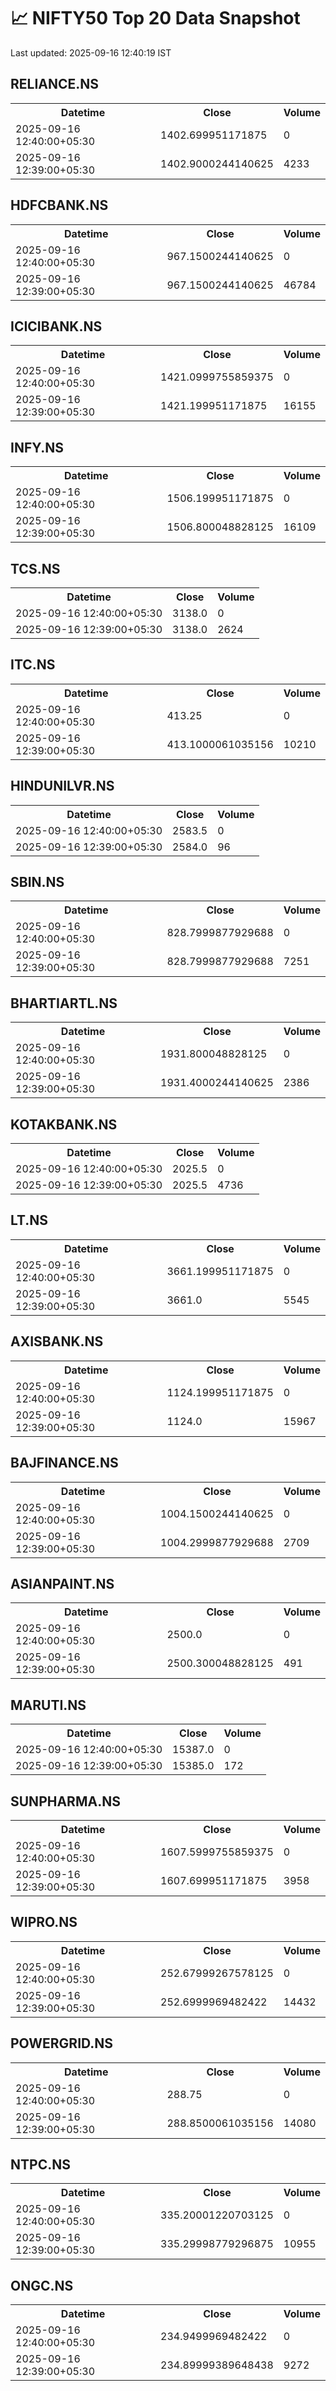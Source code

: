 # 📈 NIFTY50 Top 20 Data Snapshot

Last updated: 2025-09-16 12:40:19 IST

## RELIANCE.NS

<table>
  <tr><th>Datetime</th><th>Close</th><th>Volume</th></tr>
  <tr><td>2025-09-16 12:40:00+05:30</td><td>1402.699951171875</td><td>0</td></tr>
  <tr><td>2025-09-16 12:39:00+05:30</td><td>1402.9000244140625</td><td>4233</td></tr>
</table>

## HDFCBANK.NS

<table>
  <tr><th>Datetime</th><th>Close</th><th>Volume</th></tr>
  <tr><td>2025-09-16 12:40:00+05:30</td><td>967.1500244140625</td><td>0</td></tr>
  <tr><td>2025-09-16 12:39:00+05:30</td><td>967.1500244140625</td><td>46784</td></tr>
</table>

## ICICIBANK.NS

<table>
  <tr><th>Datetime</th><th>Close</th><th>Volume</th></tr>
  <tr><td>2025-09-16 12:40:00+05:30</td><td>1421.0999755859375</td><td>0</td></tr>
  <tr><td>2025-09-16 12:39:00+05:30</td><td>1421.199951171875</td><td>16155</td></tr>
</table>

## INFY.NS

<table>
  <tr><th>Datetime</th><th>Close</th><th>Volume</th></tr>
  <tr><td>2025-09-16 12:40:00+05:30</td><td>1506.199951171875</td><td>0</td></tr>
  <tr><td>2025-09-16 12:39:00+05:30</td><td>1506.800048828125</td><td>16109</td></tr>
</table>

## TCS.NS

<table>
  <tr><th>Datetime</th><th>Close</th><th>Volume</th></tr>
  <tr><td>2025-09-16 12:40:00+05:30</td><td>3138.0</td><td>0</td></tr>
  <tr><td>2025-09-16 12:39:00+05:30</td><td>3138.0</td><td>2624</td></tr>
</table>

## ITC.NS

<table>
  <tr><th>Datetime</th><th>Close</th><th>Volume</th></tr>
  <tr><td>2025-09-16 12:40:00+05:30</td><td>413.25</td><td>0</td></tr>
  <tr><td>2025-09-16 12:39:00+05:30</td><td>413.1000061035156</td><td>10210</td></tr>
</table>

## HINDUNILVR.NS

<table>
  <tr><th>Datetime</th><th>Close</th><th>Volume</th></tr>
  <tr><td>2025-09-16 12:40:00+05:30</td><td>2583.5</td><td>0</td></tr>
  <tr><td>2025-09-16 12:39:00+05:30</td><td>2584.0</td><td>96</td></tr>
</table>

## SBIN.NS

<table>
  <tr><th>Datetime</th><th>Close</th><th>Volume</th></tr>
  <tr><td>2025-09-16 12:40:00+05:30</td><td>828.7999877929688</td><td>0</td></tr>
  <tr><td>2025-09-16 12:39:00+05:30</td><td>828.7999877929688</td><td>7251</td></tr>
</table>

## BHARTIARTL.NS

<table>
  <tr><th>Datetime</th><th>Close</th><th>Volume</th></tr>
  <tr><td>2025-09-16 12:40:00+05:30</td><td>1931.800048828125</td><td>0</td></tr>
  <tr><td>2025-09-16 12:39:00+05:30</td><td>1931.4000244140625</td><td>2386</td></tr>
</table>

## KOTAKBANK.NS

<table>
  <tr><th>Datetime</th><th>Close</th><th>Volume</th></tr>
  <tr><td>2025-09-16 12:40:00+05:30</td><td>2025.5</td><td>0</td></tr>
  <tr><td>2025-09-16 12:39:00+05:30</td><td>2025.5</td><td>4736</td></tr>
</table>

## LT.NS

<table>
  <tr><th>Datetime</th><th>Close</th><th>Volume</th></tr>
  <tr><td>2025-09-16 12:40:00+05:30</td><td>3661.199951171875</td><td>0</td></tr>
  <tr><td>2025-09-16 12:39:00+05:30</td><td>3661.0</td><td>5545</td></tr>
</table>

## AXISBANK.NS

<table>
  <tr><th>Datetime</th><th>Close</th><th>Volume</th></tr>
  <tr><td>2025-09-16 12:40:00+05:30</td><td>1124.199951171875</td><td>0</td></tr>
  <tr><td>2025-09-16 12:39:00+05:30</td><td>1124.0</td><td>15967</td></tr>
</table>

## BAJFINANCE.NS

<table>
  <tr><th>Datetime</th><th>Close</th><th>Volume</th></tr>
  <tr><td>2025-09-16 12:40:00+05:30</td><td>1004.1500244140625</td><td>0</td></tr>
  <tr><td>2025-09-16 12:39:00+05:30</td><td>1004.2999877929688</td><td>2709</td></tr>
</table>

## ASIANPAINT.NS

<table>
  <tr><th>Datetime</th><th>Close</th><th>Volume</th></tr>
  <tr><td>2025-09-16 12:40:00+05:30</td><td>2500.0</td><td>0</td></tr>
  <tr><td>2025-09-16 12:39:00+05:30</td><td>2500.300048828125</td><td>491</td></tr>
</table>

## MARUTI.NS

<table>
  <tr><th>Datetime</th><th>Close</th><th>Volume</th></tr>
  <tr><td>2025-09-16 12:40:00+05:30</td><td>15387.0</td><td>0</td></tr>
  <tr><td>2025-09-16 12:39:00+05:30</td><td>15385.0</td><td>172</td></tr>
</table>

## SUNPHARMA.NS

<table>
  <tr><th>Datetime</th><th>Close</th><th>Volume</th></tr>
  <tr><td>2025-09-16 12:40:00+05:30</td><td>1607.5999755859375</td><td>0</td></tr>
  <tr><td>2025-09-16 12:39:00+05:30</td><td>1607.699951171875</td><td>3958</td></tr>
</table>

## WIPRO.NS

<table>
  <tr><th>Datetime</th><th>Close</th><th>Volume</th></tr>
  <tr><td>2025-09-16 12:40:00+05:30</td><td>252.67999267578125</td><td>0</td></tr>
  <tr><td>2025-09-16 12:39:00+05:30</td><td>252.6999969482422</td><td>14432</td></tr>
</table>

## POWERGRID.NS

<table>
  <tr><th>Datetime</th><th>Close</th><th>Volume</th></tr>
  <tr><td>2025-09-16 12:40:00+05:30</td><td>288.75</td><td>0</td></tr>
  <tr><td>2025-09-16 12:39:00+05:30</td><td>288.8500061035156</td><td>14080</td></tr>
</table>

## NTPC.NS

<table>
  <tr><th>Datetime</th><th>Close</th><th>Volume</th></tr>
  <tr><td>2025-09-16 12:40:00+05:30</td><td>335.20001220703125</td><td>0</td></tr>
  <tr><td>2025-09-16 12:39:00+05:30</td><td>335.29998779296875</td><td>10955</td></tr>
</table>

## ONGC.NS

<table>
  <tr><th>Datetime</th><th>Close</th><th>Volume</th></tr>
  <tr><td>2025-09-16 12:40:00+05:30</td><td>234.9499969482422</td><td>0</td></tr>
  <tr><td>2025-09-16 12:39:00+05:30</td><td>234.89999389648438</td><td>9272</td></tr>
</table>

